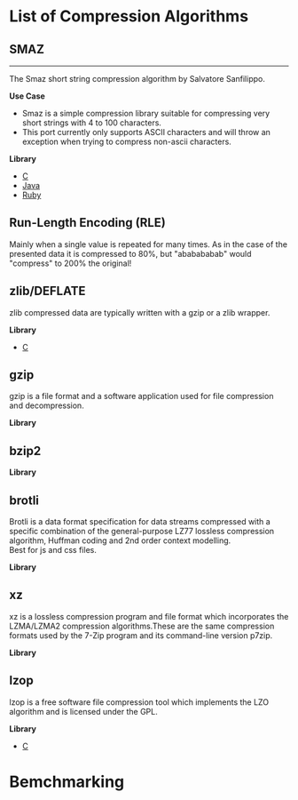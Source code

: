 # List of Compression Algorithms

## SMAZ
___
   The Smaz short string compression algorithm by Salvatore Sanfilippo.  

  __Use Case__
   - Smaz is a simple compression library suitable for compressing very short strings with 4 to 100 characters.  
   - This port currently only supports ASCII characters and will throw an exception when trying to compress non-ascii characters.  
 
  __Library__
   - [C](https://github.com/antirez/smaz)
   - [Java](https://github.com/RyanAD/jsmaz)
   - [Ruby](https://github.com/peterc/rsmaz)

##  Run-Length Encoding (RLE)
   Mainly when a single value is repeated for many times. As in the case of the presented data it is compressed to 80%, but "ababababab" would "compress" to 200% the original!
   
##  zlib/DEFLATE
   zlib compressed data are typically written with a gzip or a zlib wrapper.  

__Library__
- [C](https://github.com/madler/zlib)

## gzip
   gzip is a file format and a software application used for file compression and decompression. 

__Library__

## bzip2

__Library__


## brotli
   Brotli is a data format specification for data streams compressed with a specific combination of the general-purpose LZ77 lossless compression algorithm, Huffman coding and 2nd order context modelling.  
   Best for js and css files.

__Library__

## xz
   xz is a lossless compression program and file format which incorporates the LZMA/LZMA2 compression algorithms.These are the same compression formats used by the 7-Zip program and its command-line version p7zip. 

__Library__

## lzop
   lzop is a free software file compression tool which implements the LZO algorithm and is licensed under the GPL.

__Library__
- [C](https://www.lzop.org/)

# Bemchmarking 
